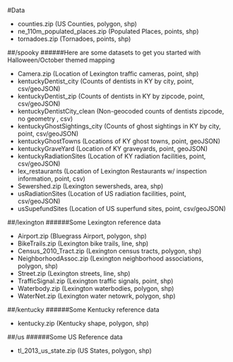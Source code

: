 #Data

* counties.zip (US Counties, polygon, shp)
* ne_110m_populated_places.zip (Populated Places, points, shp)
* tornadoes.zip (Tornadoes, points, shp)

##/spooky
######Here are some datasets to get you started with Halloween/October themed mapping

* Camera.zip (Location of Lexington traffic cameras, point, shp)
* kentuckyDentist_city (Counts of dentists in KY by city, point, csv/geoJSON)
* kentuckyDentist_zip (Counts of dentists in KY by zipcode, point, csv/geoJSON)
* kentuckyDentistCity_clean (Non-geocoded  counts of dentists zipcode, no geometry , csv)
* kentuckyGhostSightings_city (Counts of ghost sightings in KY by city, point, csv/geoJSON)
* kentuckyGhostTowns (Locations of KY ghost towns, point, geoJSON)
* kentuckyGraveYard (Location of KY graveyards, point, geoJSON)
* kentuckyRadiationSites (Location of KY radiation facilities, point, csv/geoJSON)
* lex_restaurants (Location of Lexington Restaurants w/ inspection information, point, csv)
* Sewershed.zip (Lexington sewersheds, area, shp)
* usRadiationSites (Location of US radiation facilities, point, csv/geoJSON)
* usSupefundSites (Location of US superfund sites, point, csv/geoJSON)
 
##/lexington
######Some Lexington reference data

* Airport.zip (Bluegrass Airport, polygon, shp)
* BikeTrails.zip (Lexington bike trails, line, shp)
* Census_2010_Tract.zip (Lexington census tracts, polygon, shp)
* NeighborhoodAssoc.zip (Lexington neighborhood associations, polygon, shp)
* Street.zip (Lexington streets, line, shp)
* TrafficSignal.zip (Lexington traffic signals, point, shp)
* Waterbody.zip (Lexington waterbodies, polygon, shp)
* WaterNet.zip (Lexington water netowrk, polygon, shp)

##/kentucky
######Some Kentucky reference data
* kentucky.zip (Kentucky shape, polygon, shp)


##/us
######Some US Reference data

* tl_2013_us_state.zip (US States, polygon, shp)


